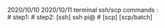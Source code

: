 2020/10/10 
2020/10/11 terminal ssh/scp commands :  
	# step1:
	# step2:
	[ssh] ssh pi@<ip> #<ip>
	[scp] 
	[scp/batch]